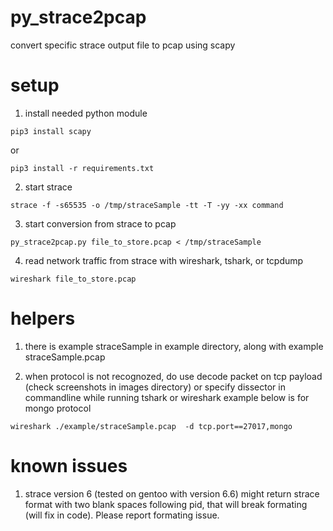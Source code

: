 # py_strace2pcap
convert specific strace output file to pcap using scapy

# setup
1) install needed python module
```console
pip3 install scapy
```
or
```console
pip3 install -r requirements.txt
```
2) start strace
```console
strace -f -s65535 -o /tmp/straceSample -tt -T -yy -xx command
```
3) start conversion from strace to pcap
```console
py_strace2pcap.py file_to_store.pcap < /tmp/straceSample
```
4) read network traffic from strace with wireshark, tshark, or tcpdump
```console
wireshark file_to_store.pcap
```

# helpers
1) there is example straceSample in example directory, along with example straceSample.pcap

2) when protocol is not recognozed, do use decode packet on tcp payload (check screenshots in images directory)
or specify dissector in commandline while running tshark or wireshark
example below is for mongo protocol
```console
wireshark ./example/straceSample.pcap  -d tcp.port==27017,mongo 
```

# known issues
1) strace version 6 (tested on gentoo with version 6.6) might return strace format with two blank spaces following pid,
that will break formating (will fix in code). Please report formating issue.

